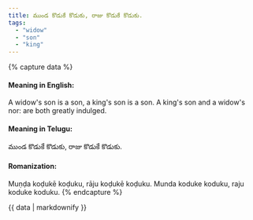 ```yaml
---
title: ముండ కొడుకే కొడుకు, రాజు కొడుకే కొడుకు.
tags:
  - "widow"
  - "son"
  - "king"
---
```


{% capture data %}
#### Meaning in English:
A widow's son is a son, a king's son is a son.
A king's son and a widow's nor: are both greatly indulged.

#### Meaning in Telugu:
ముండ కొడుకే కొడుకు, రాజు కొడుకే కొడుకు.

#### Romanization:
Muṇḍa koḍukē koḍuku, rāju koḍukē koḍuku.
Munda koduke koduku, raju koduke koduku.
{% endcapture %}

{{ data | markdownify }}

